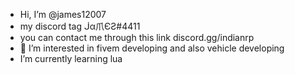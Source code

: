 -  Hi, I’m @james12007
- my discord tag ᒎα爪ЄƧ#4411
- you can contact me through this link discord.gg/indianrp
- 👀 I’m interested in fivem developing and also vehicle developing
- I’m currently learning lua

<!---
james12007/james12007 is a ✨ special ✨ repository because its `README.md` (this file) appears on your GitHub profile.
You can click the Preview link to take a look at your changes.
--->
